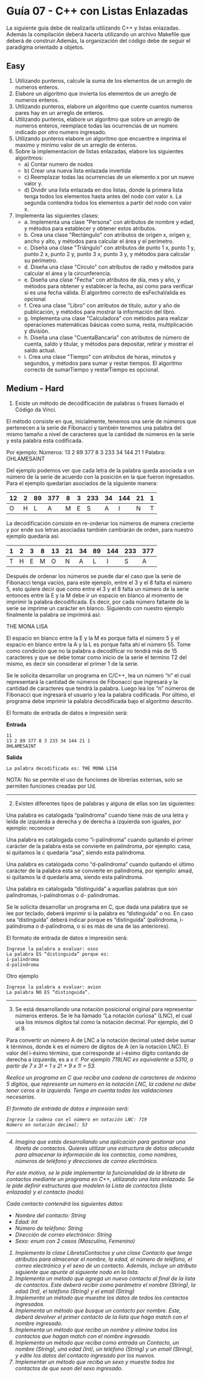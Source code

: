 # Guía 07 - C++ con Listas Enlazadas

La siguiente guía debe de realizarla utilizando C++ y listas enlazadas. Además la compilación deberá hacerla utilizando un archivo Makefile que deberá de construir.Además, la organización del código 
debe de seguir el paradigma orientado a objetos.

## Easy

1. Utilizando punteros, calcule la suma de los elementos de un arreglo de numeros enteros.
2. Elabore un algoritmo que invierta los elementos de un arreglo de numeros enteros.
3. Utilizando punteros, elabore un algoritmo que cuente cuantos numeros pares hay en un arreglo de enteros.
4. Utilizando punteros, elabore un algoritmo que sobre un arreglo de numeros enteros, reemplace todas las ocurrencias de un numero indicado por otro numero ingresado.
5. Utilizando punteros elabore un algoritmo que encuentre e imprima el maximo y minimo valor de un arreglo de enteros.
6. Sobre la implementacion de listas enlazadas, elabore los siguientes algoritmos:
   - a) Contar numero de nodos
   - b) Crear una nueva lista enlazada invertida
   - c) Reemplazar todas las ocurrencias de un elemento x por un nuevo valor y.
   - d) Dividir una lista enlazada en dos listas, donde la primera lista tenga todos los elementos hasta antes del nodo con valor x. La segunda contendra todos los elementos a partir del nodo con valor x.
7. Implementa las siguientes clases:
   - a. Implementa una clase "Persona" con atributos de nombre y edad, y métodos para establecer y obtener estos atributos.
   - b. Crea una clase "Rectángulo" con atributos de origen x, origen y, ancho y alto, y métodos para calcular el área y el perímetro.
   - c. Diseña una clase "Triángulo" con atributos de punto 1 x, punto 1 y, punto 2 x, punto 2 y, punto 3 x, punto 3 y, y métodos para calcular su perímetro.
   - d. Diseña una clase "Círculo" con atributos de radio y métodos para calcular el área y la circunferencia.
   - e. Diseña una clase "Fecha" con atributos de día, mes y año, y métodos para obtener y establecer la fecha, así como para verificar si es una fecha válida. El algoritmo correcto de esFechaValida es opcional
   - f. Crea una clase "Libro" con atributos de título, autor y año de publicación, y métodos para mostrar la información del libro.
   - g. Implementa una clase "Calculadora" con métodos para realizar operaciones matemáticas básicas como suma, resta, multiplicación y división.
   - h. Diseña una clase "CuentaBancaria" con atributos de número de cuenta, saldo y titular, y métodos para depositar, retirar y mostrar el saldo actual.
   - i. Crea una clase "Tiempo" con atributos de horas, minutos y segundos, y métodos para sumar y restar tiempos. El algoritmo correcto de sumarTiempo y restarTiempo es opcional.

## Medium - Hard

1.	Existe un método de decodificación de palabras o frases llamado el Código da Vinci.

El método consiste en que, inicialmente, tenemos una serie de números que pertenecen a la serie de Fibonacci y también tenemos una palabra del mismo tamaño a nivel de caracteres que la cantidad de números en la serie y esta palabra esta codificada.

Por ejemplo:
Números: 13 2 89 377 8 3 233 34 144 21 1
Palabra: OHLAMESAINT

Del ejemplo podemos ver que cada letra de la palabra queda asociada a un número de la serie de acuerdo con la posición en la que fueron ingresados. Para el ejemplo quedarían asociados de la siguiente manera:

| 12 | 2 | 89 | 377 | 8 | 3 | 233 | 34 | 144 | 21 | 1 |
| -- | - | -- | --- | - | - | --- | -- | --- | -- | - |
| O  | H | L  | A   | M | E | S   | A  | I   | N  | T |

La decodificación consiste en re-ordenar los números de manera creciente y por ende sus letras asociadas también cambiarán de orden, para nuestro ejemplo quedaría así.

| 1 | 2 | 3 | 8 | 13 | 21 | 34 | 89 | 144 | 233 | 377 |
| - | - | - | - | -- | -- | -- | -- | --- | --- | --- |
| T | H | E | M | O  | N  | A  | L  | I   | S   | A   |

Después de ordenar los números se puede dar el caso que la serie de Fibonacci tenga vacíos, para este ejemplo, entre el 3 y el 8 falta el número 5, esto quiere decir que como entre el 3 y el 8 falta un número de la serie entonces entre la E y la M debe ir un espacio en blanco al momento de imprimir la palabra decodificada. Es decir, por cada número faltante de la serie se imprime un carácter en blanco. Siguiendo con nuestro ejemplo finalmente la palabra se imprimirá así:

THE MONA LISA

El espacio en blanco entre la E y la M es porque falta el número 5 y el espacio en blanco entre la A y la L es porque falta ahí el número 55. Tome como condición que no la palabra a decodificar no tendrá más de 15 caracteres y que se debe tomar como inicio de la serie el termino T2 del mismo, es decir sin considerar el primer 1 de la serie.

Se le solicita desarrollar un programa en C/C++, lea un número “n” el cual representará la cantidad de números de Fibonacci que ingresará y la cantidad de caracteres que tendrá la palabra. Luego lea los “n” números de Fibonacci que ingresará el usuario y lea la palabra codificada. Por último, el programa debe imprimir la palabra decodificada bajo el algoritmo descrito.

El formato de entrada de datos e impresión será:

**Entrada**
```
11
13 2 89 377 8 3 233 34 144 21 1
OHLAMESAINT
```

**Salida**
```
La palabra decodificada es: THE MONA LISA
```

NOTA: No se permite el uso de funciones de librerías externas, solo se permiten funciones creadas por Ud.

---

2. Existen diferentes tipos de palabras y alguna de ellas son las siguientes:

Una palabra es catalogada “palíndroma” cuando tiene más de una letra y leída de izquierda a derecha y de derecha a izquierda son iguales, por ejemplo: reconocer

Una palabra es catalogada como “i-palíndroma” cuando quitando el primer carácter de la palabra esta se convierte en palíndroma, por ejemplo: casa, si quitamos la c quedaría “asa”, siendo esta palíndroma.

Una palabra es catalogada como “d-palíndroma” cuando quitando el último carácter de la palabra esta se convierte en palíndroma, por ejemplo: amad, si quitamos la d quedaría ama, siendo esta palíndroma.

Una palabra es catalogada “distinguida” a aquellas palabras que son
palíndromas, i-palíndromas o d- palíndromas.

Se le solicita desarrollar un programa en C, que dada una palabra que se lee por teclado, deberá imprimir si la palabra es “distinguida” o no. En caso sea “distinguida” deberá indicar porque es “distinguida” (palíndroma, i-palíndroma o d-palíndroma, o si es más de una de las anteriores).

El formato de entrada de datos e impresión será:

```
Ingrese la palabra a evaluar: osos
La palabra ES “distinguida” porque es:
i-palíndroma
d-palíndroma
```

Otro ejemplo

```
Ingrese la palabra a evaluar: avion
La palabra NO ES “distinguida”.
```

---

3. Se está desarrollando una notación posicional original para representar números enteros. Se le ha llamado “La notación curiosa” (LNC), el cual usa los mismos dígitos tal como la notación decimal. Por ejemplo, del 0 al 9.

Para convertir un número A de LNC a la notación decimal usted debe sumar k términos, donde k es el número de dígitos de A (en la notación LNC). El valor del i-ésimo término, que corresponde al i-ésimo dígito contando de derecha a izquierda, es a<i> x i!. Por ejemplo 719LNC es equivalente a 5310, a partir de 7 x 3! + 1 x 2! + 9 x 1! = 53.

Realice un programa en C que reciba una cadena de caracteres de máximo 5 dígitos, que represente un número en la notación LNC, la cadena no debe tener ceros a la izquierda. Tenga en cuenta todas las validaciones necesarias.

El formato de entrada de datos e impresión será:

```
Ingrese la cadena con el número en notación LNC: 719
Número en notación decimal: 53
```

---

4. Imagina que estás desarrollando una aplicación para gestionar una libreta de contactos. Quieres utilizar una estructura de datos adecuada para almacenar la información de los contactos, como nombres, números de teléfono y direcciones de correo electrónico.

Por este motivo, se le pide implementar la funcionalidad de la libreta de contactos mediante un programa en C++, utilizando una lista enlazada. Se le pide definir estructuras que modelen la Lista de contactos (lista enlazada) y el contacto (nodo).

Cada contacto contendrá los siguientes datos: 
 - Nombre del contacto: String
 - Edad: Int
 - Número de teléfono: String
 - Dirección de correo electrónico: String
 - Sexo: enum con 2 casos (Masculino, Femenino)

1. Implementa la clase LibretaContactos y una clase Contacto que tenga atributos para almacenar el nombre, la edad, el número de teléfono, el correo electrónico y el sexo de un contacto. Además, incluye un atributo siguiente que apunte al siguiente nodo en la lista.
2. Implementa un método que agrega un nuevo contacto al final de la lista de contactos. Este deberá recibir como parámetro el nombre (String), la edad (Int), el teléfono (String) y el email (String)
3. Implementa un método que muestre los datos de todos los contactos ingresados.
4. Implementa un método que busque un contacto por nombre. Este, deberá devolver el primer contacto de la lista que haga match con el nombre ingresado.
5. Implementa un método que reciba un nombre y elimine todos los contactos que hagan match con el nombre ingresado.
6. Implementa un método que reciba como entrada un Contacto, un nombre (String), una edad (Int), un teléfono (String) y un email (String), y edite los datos del contacto ingresado por los nuevos.
7. Implementar un método que reciba un sexo y muestre todos los contactos de que sean del sexo ingresado. 